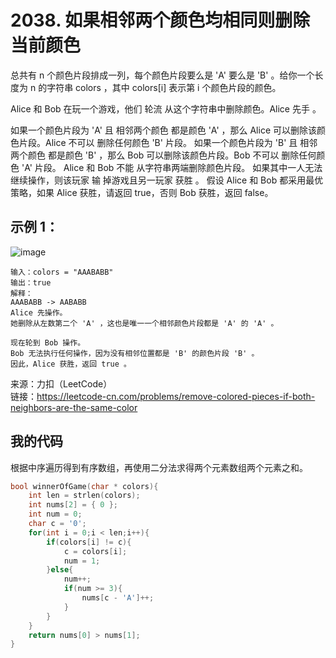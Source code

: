 # 2038. 如果相邻两个颜色均相同则删除当前颜色
总共有 n 个颜色片段排成一列，每个颜色片段要么是 'A' 要么是 'B' 。给你一个长度为 n 的字符串 colors ，其中 colors[i] 表示第 i 个颜色片段的颜色。

Alice 和 Bob 在玩一个游戏，他们 轮流 从这个字符串中删除颜色。Alice 先手 。

如果一个颜色片段为 'A' 且 相邻两个颜色 都是颜色 'A' ，那么 Alice 可以删除该颜色片段。Alice 不可以 删除任何颜色 'B' 片段。
如果一个颜色片段为 'B' 且 相邻两个颜色 都是颜色 'B' ，那么 Bob 可以删除该颜色片段。Bob 不可以 删除任何颜色 'A' 片段。
Alice 和 Bob 不能 从字符串两端删除颜色片段。
如果其中一人无法继续操作，则该玩家 输 掉游戏且另一玩家 获胜 。
假设 Alice 和 Bob 都采用最优策略，如果 Alice 获胜，请返回 true，否则 Bob 获胜，返回 false。
## 示例 1：
![image](https://user-images.githubusercontent.com/39286292/156353737-47a47c0a-1927-40fc-a684-b7493bcbb797.png)

```
输入：colors = "AAABABB"
输出：true
解释：
AAABABB -> AABABB
Alice 先操作。
她删除从左数第二个 'A' ，这也是唯一一个相邻颜色片段都是 'A' 的 'A' 。

现在轮到 Bob 操作。
Bob 无法执行任何操作，因为没有相邻位置都是 'B' 的颜色片段 'B' 。
因此，Alice 获胜，返回 true 。
```
来源：力扣（LeetCode）  
链接：https://leetcode-cn.com/problems/remove-colored-pieces-if-both-neighbors-are-the-same-color
## 我的代码
根据中序遍历得到有序数组，再使用二分法求得两个元素数组两个元素之和。
```C
bool winnerOfGame(char * colors){
    int len = strlen(colors);
    int nums[2] = { 0 };
    int num = 0;
    char c = '0';
    for(int i = 0;i < len;i++){
        if(colors[i] != c){
            c = colors[i];
            num = 1;
        }else{
            num++;
            if(num >= 3){
                nums[c - 'A']++;
            }
        }
    }
    return nums[0] > nums[1];
}
```
